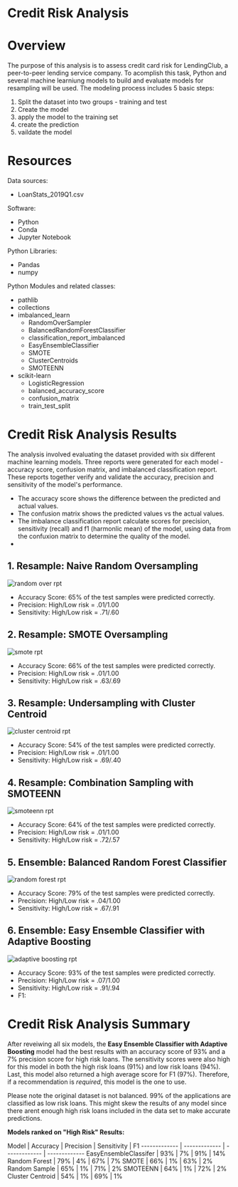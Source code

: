 # Credit Risk Analysis

# Overview

The purpose of this analysis is to assess credit card risk for LendingClub, a peer-to-peer lending service company. To acomplish this task, Python and several machine learniung models to build and evaluate models for resampling will be used. The modeling process includes 5 basic steps:

1. Split the dataset into two groups - training and test 
2. Create the model
3. apply the model to the training set
4. create the prediction
5. vaildate the model

# Resources 

Data sources: 
* LoanStats_2019Q1.csv

Software:
* Python
* Conda
* Jupyter Notebook

Python Libraries:
* Pandas
* numpy

Python Modules and related classes:
* pathlib
* collections
* imbalanced_learn
  * RandomOverSampler
  * BalancedRandomForestClassifier
  * classification_report_imbalanced
  * EasyEnsembleClassifier
  * SMOTE
  * ClusterCentroids
  * SMOTEENN 
* scikit-learn
  * LogisticRegression
  * balanced_accuracy_score
  * confusion_matrix
  * train_test_split

# Credit Risk Analysis Results
The analysis involved evaluating the dataset provided with six different machine learning models. Three reports were generated for each model - accuracy score, confusion matrix, and imbalanced classification report. These reports together verify and validate the accuracy, precision and sensitivity of the model's performance.

* The accuracy score shows the difference between the predicted and actual values.
* The confusion matrix shows the predicted values vs the actual values.
* The imbalance classification report calculate scores for precision, sensitivity (recall) and f1 (harmonlic mean) of the model, using data from the confuxion matrix to determine the quality of the model.
* 
## 1. Resample: Naive Random Oversampling

![random over rpt](images/RandomOver.png)

* Accuracy Score: 65% of the test samples were predicted correctly.
* Precision: High/Low risk = .01/1.00
* Sensitivity: High/Low risk = .71/.60
## 2. Resample: SMOTE Oversampling

![smote rpt](images/smote.png)

* Accuracy Score: 66% of the test samples were predicted correctly.
* Precision: High/Low risk = .01/1.00
* Sensitivity: High/Low risk = .63/.69
## 3. Resample: Undersampling with Cluster Centroid

![cluster centroid rpt](images/ClusterCentroid.png)

* Accuracy Score: 54% of the test samples were predicted correctly.
* Precision: High/Low risk = .01/1.00
* Sensitivity: High/Low risk = .69/.40
## 4. Resample: Combination Sampling with SMOTEENN

![smoteenn rpt](images/smoteenn.png)

* Accuracy Score: 64% of the test samples were predicted correctly.
* Precision: High/Low risk = .01/1.00
* Sensitivity: High/Low risk = .72/.57
## 5. Ensemble: Balanced Random Forest Classifier

![random forest rpt](images/random-forest.png)

* Accuracy Score: 79% of the test samples were predicted correctly.
* Precision: High/Low risk = .04/1.00
* Sensitivity: High/Low risk = .67/.91
## 6. Ensemble: Easy Ensemble Classifier with Adaptive Boosting

![adaptive boosting rpt](images/ensembler.png)

* Accuracy Score: 93% of the test samples were predicted correctly.
* Precision: High/Low risk = .07/1.00
* Sensitivity: High/Low risk = .91/.94
* F1: 

# Credit Risk Analysis Summary

After reveiwing all six models, the __Easy Ensemble Classifier with Adaptive Boosting__ model had the best results with an accuracy score of 93% and a 7% precision score for high risk loans. The sensitivity scores were also high for this model in both the high risk loans (91%) and low risk loans (94%). Last, this model also returned a high average score for F1 (97%). Therefore, if a recommendation is _required_, this model is the one to use.

Please note the original dataset is not balanced.  99% of the applications are classified as low risk loans. This might skew the results of any model since there arent enough high risk loans included in the data set to make accurate predictions.

__Models ranked on "High Risk" Results:__

Model  | Accuracy | Precision | Sensitivity | F1
------------- | ------------- | ------------- | ------------- 
EasyEnsembleClassifer | 93%  | 7% | 91% | 14%
Random Forest | 79%  | 4% | 67% | 7%
SMOTE | 66%  | 1% | 63% | 2%
Random Sample | 65%  | 1% | 71% | 2%
SMOTEENN | 64%  | 1% | 72% | 2%
Cluster Centroid | 54%  | 1% | 69% | 1%



